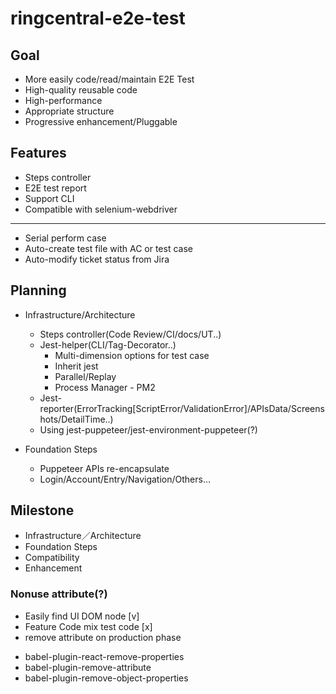 # ringcentral-e2e-test

## Goal
* More easily code/read/maintain E2E Test
* High-quality reusable code
* High-performance
* Appropriate structure
* Progressive enhancement/Pluggable

## Features
* Steps controller
* E2E test report
* Support CLI
* Compatible with selenium-webdriver
----
* Serial perform case
* Auto-create test file with AC or test case
* Auto-modify ticket status from Jira

## Planning
- Infrastructure/Architecture
  * Steps controller(Code Review/CI/docs/UT..)
  * Jest-helper(CLI/Tag-Decorator..)
    * Multi-dimension options for test case 
    * Inherit jest
    * Parallel/Replay
    * Process Manager - PM2
  * Jest-reporter(ErrorTracking[ScriptError/ValidationError]/APIsData/Screenshots/DetailTime..)
  * Using jest-puppeteer/jest-environment-puppeteer(?)

- Foundation Steps
  * Puppeteer APIs re-encapsulate
  * Login/Account/Entry/Navigation/Others...

## Milestone
* Infrastructure／Architecture
* Foundation Steps
* Compatibility
* Enhancement


### Nonuse attribute(?)
- Easily find UI DOM  node [v]
- Feature Code mix test code [x]
- remove attribute on production phase
 * babel-plugin-react-remove-properties
 * babel-plugin-remove-attribute
 * babel-plugin-remove-object-properties



